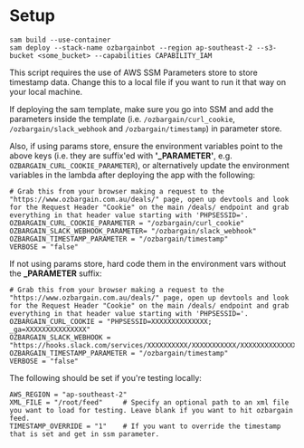 # Setup

```shell
sam build --use-container
sam deploy --stack-name ozbargainbot --region ap-southeast-2 --s3-bucket <some_bucket> --capabilities CAPABILITY_IAM
```

This script requires the use of AWS SSM Parameters store to store timestamp data. Change this to a local file if you want to run it that way on your local machine.

If deploying the sam template, make sure you go into SSM and add the parameters inside the template (i.e. `/ozbargain/curl_cookie`, `/ozbargain/slack_webhook` and `/ozbargain/timestamp`) in parameter store.

Also, if using params store, ensure the environment variables point to the above keys (i.e. they are suffix'ed with **'_PARAMETER'**, e.g. `OZBARGAIN_CURL_COOKIE_PARAMETER`), or alternatively update the environment variables in the lambda after deploying the app with the following:

```shell
# Grab this from your browser making a request to the "https://www.ozbargain.com.au/deals/" page, open up devtools and look for the Request Header "Cookie" on the main /deals/ endpoint and grab everything in that header value starting with 'PHPSESSID='.
OZBARGAIN_CURL_COOKIE_PARAMETER = "/ozbargain/curl_cookie"
OZBARGAIN_SLACK_WEBHOOK_PARAMETER= "/ozbargain/slack_webhook"
OZBARGAIN_TIMESTAMP_PARAMETER = "/ozbargain/timestamp"
VERBOSE = "false"
```

If not using params store, hard code them in the environment vars without the **_PARAMETER** suffix:

```shell
# Grab this from your browser making a request to the "https://www.ozbargain.com.au/deals/" page, open up devtools and look for the Request Header "Cookie" on the main /deals/ endpoint and grab everything in that header value starting with 'PHPSESSID='.
OZBARGAIN_CURL_COOKIE = "PHPSESSID=XXXXXXXXXXXXXX; _ga=XXXXXXXXXXXXXXX"
OZBARGAIN_SLACK_WEBHOOK = "https://hooks.slack.com/services/XXXXXXXXXX/XXXXXXXXXXX/XXXXXXXXXXXXXXXXXXXXXXXXXX"
OZBARGAIN_TIMESTAMP_PARAMETER = "/ozbargain/timestamp"
VERBOSE = "false"
```

The following should be set if you're testing locally:

```shell
AWS_REGION = "ap-southeast-2"
XML_FILE = "/root/feed"     # Specify an optional path to an xml file you want to load for testing. Leave blank if you want to hit ozbargain feed.
TIMESTAMP_OVERRIDE = "1"    # If you want to override the timestamp that is set and get in ssm parameter.
```
